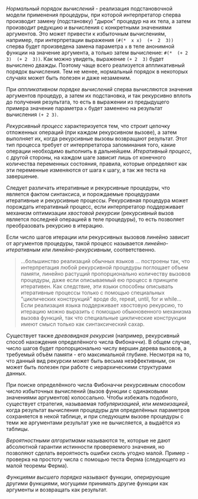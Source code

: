 *Нормальный порядок  вычислений* - реализация подстановочной  модели применения
процедуры,  при которой  интерпретатор сперва  производит замену  (подстановку)
"дырок"  процедур на  их  тела,  а затем  производит  редукцию  и вычисления  с
конкретными значениями аргументов. Это может привести к избыточным вычислениям,
например,  при интерпретации  выражения  `(#(*  x x)  (+  2  3))` сперва  будет
произведена  замена  параметра  `x`  в   теле  анонимной  функции  на  значение
аргумента,  а только  затем вычисление:  `#(*  (+ 2  3)  (+ 2  3))`. Как  можно
увидеть,  выражение  `(+ 2  3)`  будет  вычислено  дважды. Поэтому  чаще  всего
реализуется аппликативный порядок вычисления.  Тем не менее, нормальный порядок
в некоторых случаях может быть полезен и даже незаменим.

При *аппликативном  порядке вычислений* сперва вычисляются  значения аргументов
процедур,  а  затем  их  подстановка,  и так  рекурсивно  вплоть  до  получения
результата, то есть  в выражении из предыдущего примера  значение параметра `x`
будет заменено на результат вычисления `(+ 2 3)`.

*Рекурсивный  процесс*  характеризуется  тем,  что  строит  цепочку  отложенных
операций  (при  каждом  рекурсивном  вызове),   а  затем  выполняет  их,  когда
рекурсивные  вызовы   возвращают  результат.  Этот  тип   процесса  требует  от
интерпретатора  запоминания   того,  какие  операции  необходимо   выполнить  в
дальнейшем. *Итеративный  процесс*, с  другой стороны,  на каждом  шаге зависит
лишь от конечного количества  переменных состояния, правила, которые определяют
как эти переменные изменяются от шага к шагу, а так же теста на завершение.

Следует  различать итеративные  и  рекурсивные процедуры,  что является  фактом
синтаксиса,  и  порождаемые  процедурами итеративные  и  рекурсивные  процессы.
Рекурсивная процедура  может порождать итеративный процесс,  если интерпретатор
поддерживает  механизм  оптимизации  *хвостовой  рекурсии*  (рекурсивный  вызов
является последней операцией в теле процедуры), то есть позволяет преобразовать
рекурсию в итерацию.

Если  число  шагов   итерации  или  рекурсивных  вызовов   линейно  зависит  от
аргументов  процедуры,  такой   процесс  называется  *линейно-итеративным*  или
*линейно-рекурсивным*, соответственно.

> ...большинство   реализаций   обычных   языков  ...   построены   так,   что
> интерпретация   любой  рекурсивной   процедуры   поглощает  объем   памяти,
> линейно растущий  пропорционально количеству  вызовов процедуры,  даже если
> описываемый  ею процесс  в  принципе итеративен.  Как  следствие, эти  языки
> способны  описывать   итеративные  процессы  только  с   помощью  специальных
> "циклических  конструкций" вроде  do,  repeat, until,  for  и while...  Если
> реализация языка поддерживает хвостовую  рекурсию, то итерацию можно выразить
> с  помощью  обыкновенного  механизма  вызова функций,  так  что  специальные
> циклические конструкции имеют смысл только как синтаксический сахар.

Существует   также  *древовидная   рекурсия*   (например,  рекурсивный   способ
нахождения определённого  числа Фибоначчи). В  общем случае, число  шагов будет
пропорционально числу  вершин дерева  вызовов, а требуемый  объём памяти  - его
максимальной глубине. Несмотря на то, что данный вид рекурсии может быть весьма
неэффективным, он  может быть полезен  при работе с  иерархическими структурами
данных.

При поиске определённого числа  Фибоначчи рекурсивным способом число избыточных
вычислений  (вызов функции  с одинаковыми  значениями аргументов)  колоссально.
Чтобы  избежать подобного,  существует стратегия,  называемая *табуляризацией*,
или  *мемоизацией*,  когда  результат  вычисления  процедуры  для  определённых
параметров сохраняется в некой таблице, и при следующем вызове процедуры с теми
же аргументами результат уже не вычисляется, а выдаётся из таблицы.

*Вероятностными алгоритмами* называются те, которые не дают абсолютной гарантии
истинности проверяемого значения, но позволяют сделать вероятность ошибки сколь
угодно  малой. Пример  -  проверка  на простоту  числа  с  помощью теста  Ферма
(следующего из малой теоремы Ферма).

*Функциями высшего  порядка* называют  функции, оперирующие  другими функциями,
могущими принимать другие функции как аргументы и возвращать как результат.
